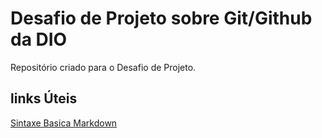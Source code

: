 # Desafio de Projeto sobre Git/Github da DIO
Repositório criado para o Desafio de Projeto.

## links Úteis
[Sintaxe Basica Markdown](https://www.markdownguide.org/basic-syntax/)
